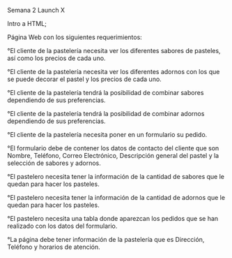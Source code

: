 Semana 2 Launch X

Intro a HTML;

Página Web con los siguientes requerimientos:

°El cliente de la pastelería necesita ver los diferentes sabores de pasteles, así como los precios de cada uno.

°El cliente de la pastelería necesita ver los diferentes adornos con los que se puede decorar el pastel y los precios de cada uno.

°El cliente de la pastelería tendrá la posibilidad de combinar sabores dependiendo de sus preferencias.

°El cliente de la pastelería tendrá la posibilidad de combinar adornos dependiendo de sus preferencias.

°El cliente de la pastelería necesita poner en un formulario su pedido.

°El formulario debe de contener los datos de contacto del cliente que son Nombre, Teléfono, Correo Electrónico, Descripción general del pastel y la selección de sabores y adornos.

°El pastelero necesita tener la información de la cantidad de sabores que le quedan para hacer los pasteles.

°El pastelero necesita tener la información de la cantidad de adornos que le quedan para hacer los pasteles.

°El pastelero necesita una tabla donde aparezcan los pedidos que se han realizado con los datos del formulario.

°La página debe tener información de la pastelería que es Dirección, Teléfono y horarios de atención.

